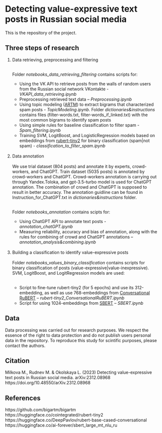 <h1>Detecting value-expressive text posts in Russian social media</h1>

This is the repository of the project.

<h2>Three steps of research</h2>
<ol>
<li>Data retrieving, preprocessing and filtering</li>

<br>Folder <i>notebooks_data_retrieving_filtering</i> contains scripts for:

  <ul>
<li>Using the VK API to retrieve posts from the walls of random users from the Russian social network VKontakte - <i>VKAPI_data_retrieving.ipynb</i></li>
<li>Preprocessing retrieved text data – <i>Preprocessing.ipynb</i></li>
<li>Using topic modeling (<a href=#artm>ARTM</a>) to extract bigrams that characterized spam posts - <i>TopicModeling.ipynb</i>. Folder <i>dictionaries&instructions</i> contains files (filter-words.txt, filter-words_if_linked.txt) with the most common bigrams to identify spam posts </li>
<li>Using simple rules for baseline classification to filter spam -  <i>Spam_filtering.ipynb</i></li>
<li>Training SVM, LogitBoost, and LogisticRegression models based on embeddings from <a href=#rubert-tiny2>rubert-tiny2</a> for binary classification (spam|not spam) - <i>classification_to_filter_spam.ipynb</i></li></ul>
<br>
<li>Data annotation</li>
<br>
We use trial dataset (804 posts) and annotate it by experts, crowd-workers, and ChatGPT. Train dataset (5035 posts) is annotated by crowd-workers and ChatGPT.
Crowd-workers annotation is carrying out through Yandex.Toloka, and gpt-3.5-turbo model is used for ChatGPT annotation. The combination of crowd and ChatGPT is supposed to result in better accuracy. The annotation guidline can be found in Instruction_for_ChatGPT.txt in <i>dictionaries&instructions</i> folder.

<br>Folder <i>notebooks_annotation</i> contains scipts for:

<ul>
  <li>Using ChatGPT API to annotate text posts - <i>annotation_chatGPT.ipynb</i></li>
<li>Measuring reliability, accuracy and bias of annotation, along with the rules for combining of crowd and ChatGPT annotations – <i>annotation_analysis&combining.ipynb</i></li></ul>
<br>
<li>Building a classification to identify value-expressive posts</li>
<br>Folder <i>notebooks_values_binary_classification</i> contains scripts for binary classification of posts (value-expressive|value-inexpressive). SVM, LogitBoost, and LogitRegression models are used:

<ul>
<br>

<li>Script to fine-tune rubert-tiny2 (for 5 epochs) and use its 312-embedding, as well as use 768-embeddings from <a href=#conversationalbert>Conversational RuBERT</a> – <i>rubert-tiny2_ConversationalRuBERT.ipynb</i></li>
<li>Script for using 1024-embeddings from <a href=#sbert>SBERT</a> – <i>SBERT.ipynb</i></li>
</ul>
</ol>
<h2>Data</h2>
Data processing was carried out for research purposes. We respect the essence of the right to data protection and do not publish users personal data in the repository.
To reproduce this study for scintific purposes, please contact the authors.
<h2>Citation</h2>
Milkova M., Rudnev M. & Okolskaya L. (2023) Detecting value-expressive text posts in Russian social media. arXiv:2312.08968 
https://doi.org/10.48550/arXiv.2312.08968
<h2>References</h2>
<a name="artm"></a> https://github.com/bigartm/bigartm <br>
<a name="rubert-tiny2"></a>https://huggingface.co/cointegrated/rubert-tiny2 <br>
<a name="conversationalbert"></a>https://huggingface.co/DeepPavlov/rubert-base-cased-conversational  <br>
<a name="sbert"></a>https://huggingface.co/ai-forever/sbert_large_mt_nlu_ru  <br>
